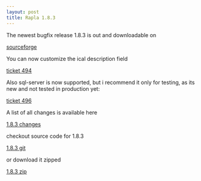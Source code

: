 ```yaml
---
layout: post
title: Rapla 1.8.3
---
```



The newest bugfix release 1.8.3 is out and downloadable on 

[sourceforge](https://sourceforge.net/projects/rapla/files/latest/download)

You can now customize the ical description field 

[ticket 494](https://github.com/rapla/rapla/issues/494)

Also sql-server is now supported, but i recommend it only for testing, as its new and not tested in production yet:

[ticket 496](https://github.com/rapla/rapla/issues/496)

A list of all changes is available here

[1.8.3 changes](https://github.com/rapla/rapla/issues?q=milestone%3A1.8.3+is%3Aclosed)

checkout source code for 1.8.3  

[1.8.3 git](https://github.com/rapla/rapla/tree/1.8.3)

or download it zipped

[1.8.3 zip](https://github.com/rapla/rapla/releases/tag/1.8.3)



